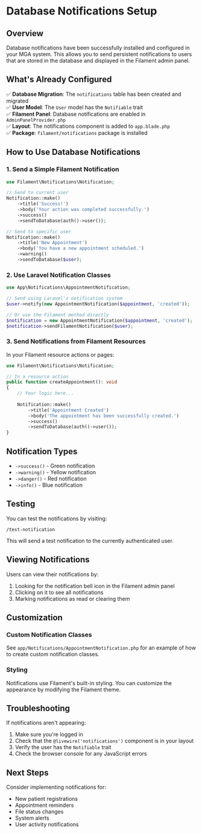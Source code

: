 # Database Notifications Setup

## Overview
Database notifications have been successfully installed and configured in your MGA system. This allows you to send persistent notifications to users that are stored in the database and displayed in the Filament admin panel.

## What's Already Configured

✅ **Database Migration**: The `notifications` table has been created and migrated  
✅ **User Model**: The `User` model has the `Notifiable` trait  
✅ **Filament Panel**: Database notifications are enabled in `AdminPanelProvider.php`  
✅ **Layout**: The notifications component is added to `app.blade.php`  
✅ **Package**: `filament/notifications` package is installed  

## How to Use Database Notifications

### 1. Send a Simple Filament Notification

```php
use Filament\Notifications\Notification;

// Send to current user
Notification::make()
    ->title('Success!')
    ->body('Your action was completed successfully.')
    ->success()
    ->sendToDatabase(auth()->user());

// Send to specific user
Notification::make()
    ->title('New Appointment')
    ->body('You have a new appointment scheduled.')
    ->warning()
    ->sendToDatabase($user);
```

### 2. Use Laravel Notification Classes

```php
use App\Notifications\AppointmentNotification;

// Send using Laravel's notification system
$user->notify(new AppointmentNotification($appointment, 'created'));

// Or use the Filament method directly
$notification = new AppointmentNotification($appointment, 'created');
$notification->sendFilamentNotification($user);
```

### 3. Send Notifications from Filament Resources

In your Filament resource actions or pages:

```php
use Filament\Notifications\Notification;

// In a resource action
public function createAppointment(): void
{
    // Your logic here...
    
    Notification::make()
        ->title('Appointment Created')
        ->body('The appointment has been successfully created.')
        ->success()
        ->sendToDatabase(auth()->user());
}
```

## Notification Types

- `->success()` - Green notification
- `->warning()` - Yellow notification  
- `->danger()` - Red notification
- `->info()` - Blue notification

## Testing

You can test the notifications by visiting:
```
/test-notification
```

This will send a test notification to the currently authenticated user.

## Viewing Notifications

Users can view their notifications by:
1. Looking for the notification bell icon in the Filament admin panel
2. Clicking on it to see all notifications
3. Marking notifications as read or clearing them

## Customization

### Custom Notification Classes
See `app/Notifications/AppointmentNotification.php` for an example of how to create custom notification classes.

### Styling
Notifications use Filament's built-in styling. You can customize the appearance by modifying the Filament theme.

## Troubleshooting

If notifications aren't appearing:
1. Make sure you're logged in
2. Check that the `@livewire('notifications')` component is in your layout
3. Verify the user has the `Notifiable` trait
4. Check the browser console for any JavaScript errors

## Next Steps

Consider implementing notifications for:
- New patient registrations
- Appointment reminders
- File status changes
- System alerts
- User activity notifications 
